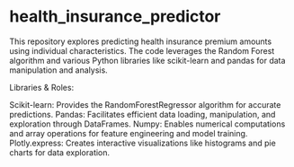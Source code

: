 # health_insurance_predictor

This repository explores predicting health insurance premium amounts using individual characteristics. The code leverages the Random Forest algorithm and various Python libraries like scikit-learn and pandas for data manipulation and analysis.

Libraries & Roles:

Scikit-learn: Provides the RandomForestRegressor algorithm for accurate predictions.
Pandas: Facilitates efficient data loading, manipulation, and exploration through DataFrames.
Numpy: Enables numerical computations and array operations for feature engineering and model training.
Plotly.express: Creates interactive visualizations like histograms and pie charts for data exploration.
